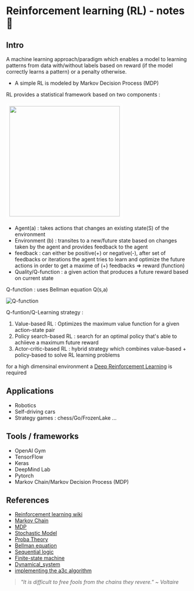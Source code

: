 # Reinforcement learning (RL) - notes :robot:

## Intro 

A machine learning approach/paradigm which enables a model to learning patterns from data with/without labels based on reward (if the model correctly learns a pattern) or a penalty otherwise.
- A simple RL is modeled by Markov Decision Process (MDP)

RL provides a statistical framework based on two components :

<img src="https://upload.wikimedia.org/wikipedia/commons/thumb/1/1b/Reinforcement_learning_diagram.svg/800px-Reinforcement_learning_diagram.svg.png" width="300" style="border:2px solid #FFFFFF; padding:5px; margin:2px">

- Agent(a) : takes actions that changes an existing state(S) of the environment
- Environment (b) : transites to a new/future state based on changes taken by the agent and provides feedback to the agent
- feedback : can either be positive(+) or negative(-), after set of feedbacks or iterations the agent tries to learn and optimize the future actions in order to get a maxime of (+) feedbacks => reward (function)
- Quality/Q-function : a given action that produces a future reward based on current state

 Q-function : uses Bellman equation Q(s,a)
 
 ![Q-function](https://cdn-media-1.freecodecamp.org/images/s39aVodqNAKMTcwuMFlyPSy76kzAmU5idMzk)

Q-funtion/Q-Learning strategy : 
1. Value-based RL : Optimizes the maximum value function for a given action-state pair
2. Policy search-based RL : search for an optimal policy that's able to achiieve a maximum future reward
3. Actor-critic-based RL : hybrid strategy which combines value-based + policy-based to solve RL learning problems

for a high dimensinal environment a [Deep Reinforcement Learning](https://www.youtube.com/watch?v=zR11FLZ-O9M) is required
## Applications 
- Robotics 
- Self-driving cars 
- Strategy games : chess/Go/FrozenLake ...

## Tools / frameworks 
- OpenAI Gym
- TensorFlow
- Keras
- DeepMind Lab
- Pytorch
- Markov Chain/Markov Decision Process (MDP)


## References 

- [Reinforcement learning wiki](https://en.wikipedia.org/wiki/Reinforcement_learning)
- [Markov Chain](https://en.wikipedia.org/wiki/Markov_chain)
- [MDP](https://en.wikipedia.org/wiki/Markov_decision_process)
- [Stochastic Model](https://en.wikipedia.org/wiki/Stochastic_process)
- [Proba Theory](https://en.wikipedia.org/wiki/Probability_theory)
- [Bellman equation](https://en.wikipedia.org/wiki/Bellman_equation)
- [Sequential logic](https://en.wikipedia.org/wiki/Sequential_logic)
- [Finite-state machine](https://en.wikipedia.org/wiki/Finite-state_machine)
- [Dynamical_system](https://en.wikipedia.org/wiki/Dynamical_system)
- [implementing the a3c algorithm](https://medium.com/@shagunm1210/implementing-the-a3c-algorithm-to-train-an-agent-to-play-breakout-c0b5ce3b3405)



> *"It is difficult to free fools from the chains they revere." ~ Voltaire*


